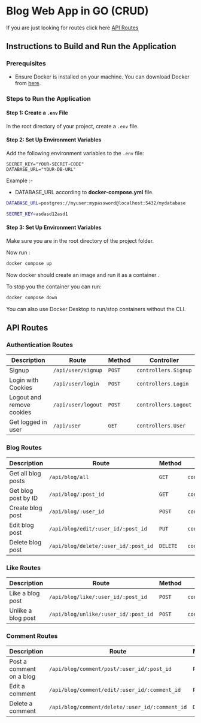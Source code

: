 # Blog Web App in GO (CRUD)
If you are just looking for routes click here [API Routes](#api-routes)

## Instructions to Build and Run the Application

### Prerequisites
- Ensure Docker is installed on your machine. You can download Docker from [here](https://www.docker.com/products/docker-desktop).

### Steps to Run the Application

#### Step 1: Create a `.env` File
In the root directory of your project, create a `.env` file.

#### Step 2: Set Up Environment Variables
Add the following environment variables to the `.env` file:

```plaintext
SECRET_KEY="YOUR-SECRET-CODE"
DATABASE_URL="YOUR-DB-URL"
```
 Example :- 
<br>
- DATABASE_URL according to **docker-compose.yml** file.

```bash
DATABASE_URL=postgres://myuser:mypassword@localhost:5432/mydatabase
```
```bash
SECRET_KEY=asdasd12asd1
```
#### Step 3: Set Up Environment Variables
Make sure you are in the root directory of the project folder.

Now run : <br>

```bash
docker compose up
```
Now docker should create an image and run it as a container .

To stop you the container you can run: <br>
```bash
docker compose down
```
You can also use Docker Desktop to run/stop containers without the CLI.


## API Routes

### Authentication Routes

| **Description**          | **Route**              | **Method** | **Controller**       |
|--------------------------|------------------------|------------|----------------------|
| Signup                   | `/api/user/signup`     | `POST`     | `controllers.Signup` |
| Login with Cookies       | `/api/user/login`      | `POST`     | `controllers.Login`  |
| Logout and remove cookies| `/api/user/logout`     | `POST`     | `controllers.Logout` |
| Get logged in user       | `/api/user`            | `GET`      | `controllers.User`   |

### Blog Routes

| **Description**            | **Route**                           | **Method** | **Controller**                   |
|----------------------------|-------------------------------------|------------|----------------------------------|
| Get all blog posts         | `/api/blog/all`                     | `GET`      | `controllers.GetAllPosts`        |
| Get blog post by ID        | `/api/blog/:post_id`                | `GET`      | `controllers.GetPostWithIdHandler`|
| Create blog post           | `/api/blog/:user_id`                | `POST`     | `controllers.CreateBlog`         |
| Edit blog post             | `/api/blog/edit/:user_id/:post_id`  | `PUT`      | `controllers.EditPost`           |
| Delete blog post           | `/api/blog/delete/:user_id/:post_id`| `DELETE`   | `controllers.DeletePost`         |

### Like Routes

| **Description**       | **Route**                              | **Method** | **Controller**          |
|-----------------------|----------------------------------------|------------|-------------------------|
| Like a blog post      | `/api/blog/like/:user_id/:post_id`     | `POST`     | `controllers.LikePost`  |
| Unlike a blog post    | `/api/blog/unlike/:user_id/:post_id`   | `POST`     | `controllers.UnlikePost`|

### Comment Routes

| **Description**         | **Route**                                    | **Method** | **Controller**             |
|-------------------------|----------------------------------------------|------------|----------------------------|
| Post a comment on a blog| `/api/blog/comment/post/:user_id/:post_id`   | `POST`     | `controllers.PostComment`  |
| Edit a comment          | `/api/blog/comment/edit/:user_id/:comment_id`| `PUT`      | `controllers.EditComment`  |
| Delete a comment        | `/api/blog/comment/delete/:user_id/:comment_id`| `DELETE`   | `controllers.DeleteComment`|